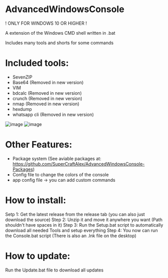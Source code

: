 # AdvancedWindowsConsole
! ONLY FOR WINDOWS 10 OR HIGHER !

A extension of the Windows CMD shell written in .bat

Includes many tools and shorts for some commands

# Included tools:
- SevenZIP
- Base64 (Removed in new version)
- VIM
- bdcalc (Removed in new version)
- crunch (Removed in new version)
- nmap (Removed in new version)
- hexdump
- whatsapp cli (Removed in new version)

![image](https://user-images.githubusercontent.com/63254202/172021554-4094a327-31ab-4133-be60-74bc2a21f4cf.png)
![image](https://user-images.githubusercontent.com/63254202/172021562-3277ea48-4d97-4801-9fa5-9e5dd51cbb6d.png)

# Other Features:
- Package system (See aviable packages at: https://github.com/SuperCraftAlex/AdvancedWindowsConsole-Packages)
- Config file to change the colors of the console
- app config file -> you can add custom commands

# How to install:
Setp 1:      Get the latest release from the release tab (you can also just download the source)
Step 2:      Unzip it and move it anywhere you want (Path shouldn't have spaces in it)
Step 3:      Run the Setup.bat script to automatically download all needed Tools and setup everything
Step 4:      You now can run the Console.bat script (There is also an .lnk file on the desktop)

# How to update:
Run the Update.bat file to download all updates
